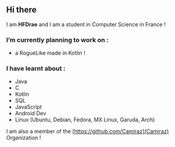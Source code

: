 ## Hi there
I am **HFDrae** and I am a student in Computer Science in France !

<!--
**HFDrae/HFDrae** is a ✨ _special_ ✨ repository because its `README.md` (this file) appears on your GitHub profile. -->

### I’m currently planning to work on :
- a RogueLike made in Kotlin !

### I have learnt about :
- Java
- C
- Kotlin
- SQL
- JavaScript
- Android Dev
- Linux (Ubuntu, Debian, Fedora, MX Linux, Garuda, Arch)

I am also a member of the [https://github.com/Camiraz](Camiraz) Organization !
